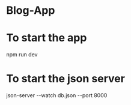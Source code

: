 # Blog-App

# To start the app
npm run dev

# To start the json server
json-server --watch db.json --port 8000